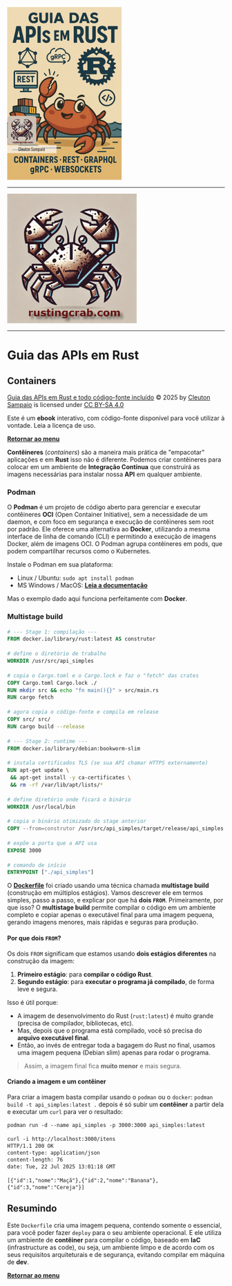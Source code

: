 <img src="../guia_apis_rust.jpg" height=400>

---

<img src="../../../rusting-crab-logo.png" height=300>

---

# Guia das APIs em Rust

## Containers

<a href="https://github.com/cleuton/rustingcrab">Guia das APIs em Rust e todo código-fonte incluído</a> © 2025 by <a href="https://github.com/cleuton">Cleuton Sampaio</a> is licensed under <a href="https://creativecommons.org/licenses/by-sa/4.0/">CC BY-SA 4.0</a><img src="https://mirrors.creativecommons.org/presskit/icons/cc.svg" alt="" style="max-width: 1em;max-height:1em;margin-left: .2em;"><img src="https://mirrors.creativecommons.org/presskit/icons/by.svg" alt="" style="max-width: 1em;max-height:1em;margin-left: .2em;"><img src="https://mirrors.creativecommons.org/presskit/icons/sa.svg" alt="" style="max-width: 1em;max-height:1em;margin-left: .2em;">

Este é um **ebook** interativo, com código-fonte disponível para você utilizar à vontade. Leia a licença de uso. 

[**Retornar ao menu**](../)

**Contêineres** (*containers*) são a maneira mais prática de "empacotar" aplicações e em **Rust** isso não é diferente. Podemos criar contêineres para colocar em um ambiente de **Integração Contínua** que construirá as imagens necessárias para instalar nossa **API** em qualquer ambiente.

### Podman

O **Podman** é um projeto de código aberto para gerenciar e executar contêineres **OCI** (Open Container Initiative), sem a necessidade de um daemon, e com foco em segurança e execução de contêineres sem root por padrão. Ele oferece uma alternativa ao **Docker**, utilizando a mesma interface de linha de comando (CLI) e permitindo a execução de imagens Docker, além de imagens OCI. O Podman agrupa contêineres em pods, que podem compartilhar recursos como o Kubernetes. 

Instale o Podman em sua plataforma: 

- Linux / Ubuntu: `sudo apt install podman`
- MS Windows / MacOS: [**Leia a documentação**](https://podman.io/docs/installation) 

Mas o exemplo dado aqui funciona perfeitamente com **Docker**.

### Multistage build

```Dockerfile
# --- Stage 1: compilação ---
FROM docker.io/library/rust:latest AS construtor

# define o diretório de trabalho
WORKDIR /usr/src/api_simples

# copia o Cargo.toml e o Cargo.lock e faz o "fetch" das crates
COPY Cargo.toml Cargo.lock ./
RUN mkdir src && echo "fn main(){}" > src/main.rs
RUN cargo fetch

# agora copia o código-fonte e compila em release
COPY src/ src/
RUN cargo build --release

# --- Stage 2: runtime ---
FROM docker.io/library/debian:bookworm-slim

# instala certificados TLS (se sua API chamar HTTPS externamente)
RUN apt-get update \
 && apt-get install -y ca-certificates \
 && rm -rf /var/lib/apt/lists/*

# define diretório onde ficará o binário
WORKDIR /usr/local/bin

# copia o binário otimizado do stage anterior
COPY --from=construtor /usr/src/api_simples/target/release/api_simples .

# expõe a porta que a API usa
EXPOSE 3000

# comando de início
ENTRYPOINT ["./api_simples"]

```

O [**Dockerfile**](./simples/Dockerfile) foi criado usando uma técnica chamada **multistage build** (construção em múltiplos estágios). Vamos descrever ele em termos simples, passo a passo, e explicar por que há **dois `FROM`**. Primeiramente, por que isso? O **multistage build** permite compilar o código em um ambiente completo e copiar apenas o executável final para uma imagem pequena, gerando imagens menores, mais rápidas e seguras para produção.

#### Por que dois `FROM`?

Os dois `FROM` significam que estamos usando **dois estágios diferentes** na construção da imagem:

1. **Primeiro estágio**: para **compilar o código Rust**.
2. **Segundo estágio**: para **executar o programa já compilado**, de forma leve e segura.

Isso é útil porque:
- A imagem de desenvolvimento do Rust (`rust:latest`) é muito grande (precisa de compilador, bibliotecas, etc).
- Mas, depois que o programa está compilado, você só precisa do **arquivo executável final**.
- Então, ao invés de entregar toda a bagagem do Rust no final, usamos uma imagem pequena (Debian slim) apenas para rodar o programa.

> Assim, a imagem final fica **muito menor** e mais segura.

#### Criando a imagem e um contêiner

Para criar a imagem basta compilar usando o `podman` ou o `docker`: `podman build -t api_simples:latest .` depois é só subir um **contêiner** a partir dela e executar um `curl` para ver o resultado: 

```shell
podman run -d --name api_simples -p 3000:3000 api_simples:latest

curl -i http://localhost:3000/itens
HTTP/1.1 200 OK
content-type: application/json
content-length: 76
date: Tue, 22 Jul 2025 13:01:18 GMT

[{"id":1,"nome":"Maçã"},{"id":2,"nome":"Banana"},{"id":3,"nome":"Cereja"}]
``` 

## Resumindo

Este `Dockerfile` cria uma imagem pequena, contendo somente o essencial, para você poder fazer `deploy` para o seu ambiente operacional. E ele utiliza um ambiente de **contêiner** para compilar o código, baseado em **IaC** (infrastructure as code), ou seja, um ambiente limpo e de acordo com os seus requisitos arquiteturais e de segurança, evitando compilar em máquina de **dev**.

[**Retornar ao menu**](../)
